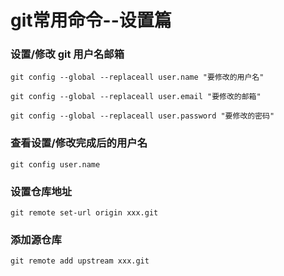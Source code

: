 # git常用命令--设置篇

### 设置/修改 git 用户名邮箱
```text
git config --global --replaceall user.name "要修改的用户名"

git config --global --replaceall user.email "要修改的邮箱"

git config --global --replaceall user.password "要修改的密码"
```

### 查看设置/修改完成后的用户名
```text
git config user.name 
```

### 设置仓库地址
```text
git remote set-url origin xxx.git
```

### 添加源仓库
```text
git remote add upstream xxx.git
```
 
